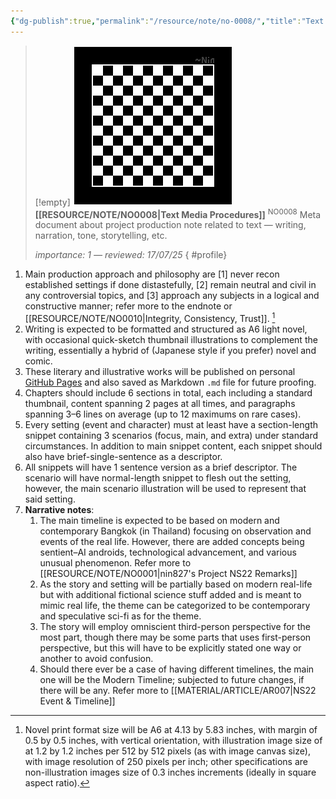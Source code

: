 ```yaml
---
{"dg-publish":true,"permalink":"/resource/note/no-0008/","title":"Text Media Procedures","tags":["-note"]}
---
```


>[!empty]
> ![RESOURCE/ASSET/OTHER/PlaceholderIcon.png|icon](/img/user/RESOURCE/ASSET/OTHER/PlaceholderIcon.png) <b class="title">[[RESOURCE/NOTE/NO0008\|Text Media Procedures]]</b> <sup class="title">NO0008</sup> <b> </b>
> Meta document about project production note related to text — writing, narration, tone, storytelling, etc.
> 
> <i class="small">importance: 1 — reviewed: 17/07/25</i>
{ #profile}


1. Main production approach and philosophy are [1] never recon established settings if done distastefully, [2] remain neutral and civil in any controversial topics, and [3] approach any subjects in a logical and constructive manner; refer more to the endnote or [[RESOURCE/NOTE/NO0010\|Integrity, Consistency, Trust]]. [^1]
2. Writing is expected to be formatted and structured as A6 light novel, with occasional quick-sketch thumbnail illustrations to complement the writing, essentially a hybrid of (Japanese style if you prefer) novel and comic.
3. These literary and illustrative works will be published on personal [GitHub Pages](https://nin827.github.jo) and also saved as Markdown `.md` file for future proofing.
4. Chapters should include 6 sections in total, each including a standard thumbnail, content spanning 2 pages at all times, and paragraphs spanning 3–6 lines on average (up to 12 maximums on rare cases).
5. Every setting (event and character) must at least have a section-length snippet containing 3 scenarios (focus, main, and extra) under standard circumstances. In addition to main snippet content, each snippet should also have brief-single-sentence as a descriptor.
6. All snippets will have 1 sentence version as a brief descriptor. The scenario will have normal-length snippet to flesh out the setting, however, the main scenario illustration will be used to represent that said setting.
7. **Narrative notes**:
	1. The main timeline is expected to be based on modern and contemporary Bangkok (in Thailand) focusing on observation and events of the real life. However, there are added concepts being sentient–AI androids, technological advancement, and various unusual phenomenon. Refer more to [[RESOURCE/NOTE/NO0001\|nin827's Project NS22 Remarks]]
	2. As the story and setting will be partially based on modern real-life but with additional fictional science stuff added and is meant to mimic real life, the theme can be categorized to be contemporary and speculative sci-fi as for the theme.
	3. The story will employ omniscient third-person perspective for the most part, though there may be some parts that uses first-person perspective, but this will have to be explicitly stated one way or another to avoid confusion.
	4. Should there ever be a case of having different timelines, the main one will be the Modern Timeline; subjected to future changes, if there will be any. Refer more to [[MATERIAL/ARTICLE/AR007\|NS22 Event & Timeline]]

[^1]: Novel print format size will be A6 at 4.13 by 5.83 inches, with margin of 0.5 by 0.5 inches, with vertical orientation, with illustration image size of at 1.2 by 1.2 inches per 512 by 512 pixels (as with image canvas size), with image resolution of 250 pixels per inch; other specifications are non-illustration images size of 0.3 inches increments (ideally in square aspect ratio).
